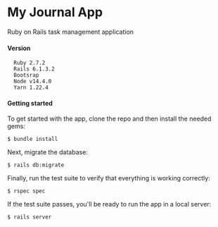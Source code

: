 # My Journal App

Ruby on Rails task management application

#### Version

```
  Ruby 2.7.2
  Rails 6.1.3.2
  Bootsrap
  Node v14.4.0
  Yarn 1.22.4
```

#### Getting started
To get started with the app, clone the repo and then install the needed gems:
```
$ bundle install
```
Next, migrate the database:
```
$ rails db:migrate
```

Finally, run the test suite to verify that everything is working correctly:
```
$ rspec spec
```
If the test suite passes, you'll be ready to run the app in a local server:
```
$ rails server